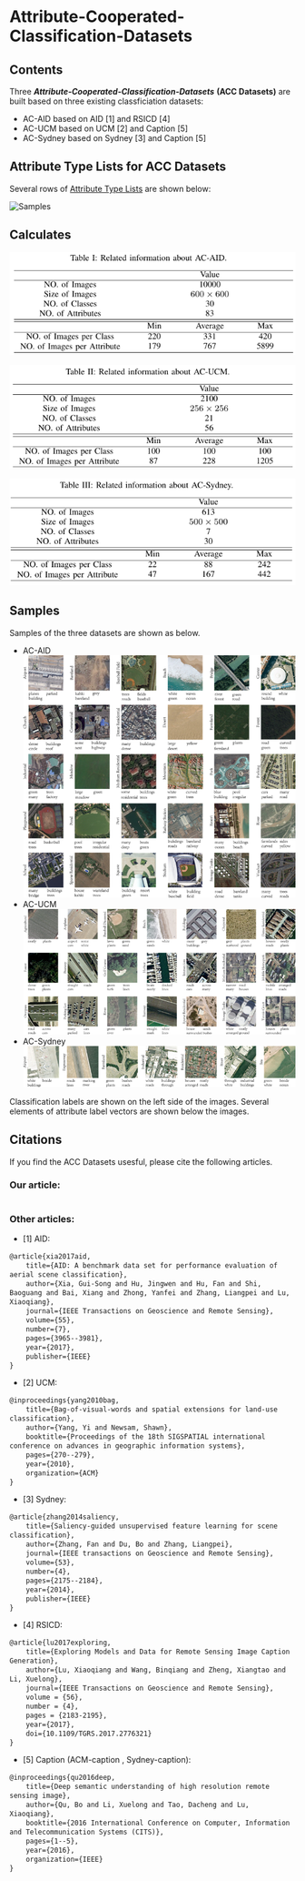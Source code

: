 # Attribute-Cooperated-Classification-Datasets
## Contents
Three ***Attribute-Cooperated-Classification-Datasets*** **(ACC Datasets)** are built based on three existing classficiation datasets:
- AC-AID based on AID [1] and RSICD [4]
- AC-UCM based on UCM [2] and Caption [5]
- AC-Sydney based on Sydney [3] and Caption [5]

## Attribute Type Lists for ACC Datasets
Several rows of [Attribute Type Lists](https://github.com/CrazyStoneonRoad/Attribute-Cooperated-Classification-Datasets/blob/master/Attribute_List.md) are shown below:

![Samples](https://github.com/CrazyStoneonRoad/Attribute-Cooperated-Classification-Datasets/blob/master/%E5%9B%BE%E7%89%87.png)

## Calculates

![AID](https://github.com/CrazyStoneonRoad/Attribute-Assistted-Classification-Datasets/blob/master/AC-AID/%E5%9B%BE%E7%89%87.png)
 
![UCM](https://github.com/CrazyStoneonRoad/Attribute-Assistted-Classification-Datasets/blob/master/AC-UCM/%E5%9B%BE%E7%89%87.png)
 
![SYD](https://github.com/CrazyStoneonRoad/Attribute-Assistted-Classification-Datasets/blob/master/AC-Sydney/%E5%9B%BE%E7%89%87.png)


## Samples
Samples of the three datasets are shown as below.
- AC-AID
![aid](https://github.com/CrazyStoneonRoad/Attribute-Assistted-Classification-Datasets/blob/master/AC-AID/AC-AID-2r.png)
- AC-UCM
![ucm](https://github.com/CrazyStoneonRoad/Attribute-Assistted-Classification-Datasets/blob/master/AC-UCM/AC-UCM-2r.png)
- AC-Sydney
![sydney](https://github.com/CrazyStoneonRoad/Attribute-Assistted-Classification-Datasets/blob/master/AC-Sydney/AC-Sydney-2r.png)

Classification labels are shown on the left side of the images. 
Several elements of attribute label vectors are shown below the images.


## Citations
If you find the ACC Datasets usesful, please cite the following articles.

### Our article:
```

```

### Other articles:
- [1] AID: 
```
@article{xia2017aid,
	title={AID: A benchmark data set for performance evaluation of aerial scene classification},
	author={Xia, Gui-Song and Hu, Jingwen and Hu, Fan and Shi, Baoguang and Bai, Xiang and Zhong, Yanfei and Zhang, Liangpei and Lu, Xiaoqiang},
	journal={IEEE Transactions on Geoscience and Remote Sensing},
	volume={55},
	number={7},
	pages={3965--3981},
	year={2017},
	publisher={IEEE}
}
```

- [2] UCM: 
```
@inproceedings{yang2010bag,
	title={Bag-of-visual-words and spatial extensions for land-use classification},
	author={Yang, Yi and Newsam, Shawn},
	booktitle={Proceedings of the 18th SIGSPATIAL international conference on advances in geographic information systems},
	pages={270--279},
	year={2010},
	organization={ACM}
}
```
- [3] Sydney: 
```
@article{zhang2014saliency,
	title={Saliency-guided unsupervised feature learning for scene classification},
	author={Zhang, Fan and Du, Bo and Zhang, Liangpei},
	journal={IEEE transactions on Geoscience and Remote Sensing},
	volume={53},
	number={4},
	pages={2175--2184},
	year={2014},
	publisher={IEEE}
}
```

- [4] RSICD: 
```
@article{lu2017exploring,
	title={Exploring Models and Data for Remote Sensing Image Caption Generation},
	author={Lu, Xiaoqiang and Wang, Binqiang and Zheng, Xiangtao and Li, Xuelong},
	journal={IEEE Transactions on Geoscience and Remote Sensing},
	volume = {56},
	number = {4},
	pages = {2183-2195},
	year={2017},
	doi={10.1109/TGRS.2017.2776321}
}
```

- [5] Caption (ACM-caption , Sydney-caption): 
```
@inproceedings{qu2016deep,
	title={Deep semantic understanding of high resolution remote sensing image},
	author={Qu, Bo and Li, Xuelong and Tao, Dacheng and Lu, Xiaoqiang},
	booktitle={2016 International Conference on Computer, Information and Telecommunication Systems (CITS)},
	pages={1--5},
	year={2016},
	organization={IEEE}
}
```
